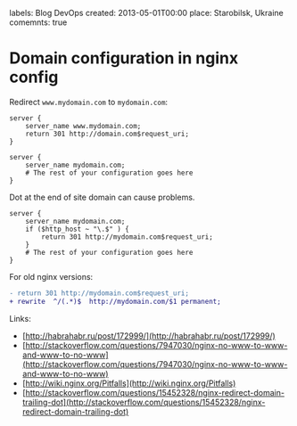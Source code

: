 labels: Blog
        DevOps
created: 2013-05-01T00:00
place: Starobilsk, Ukraine
comemnts: true

# Domain configuration in nginx config

Redirect ```www.mydomain.com``` to ```mydomain.com```:
```nginx
server {
    server_name www.mydomain.com;
    return 301 http://domain.com$request_uri;
}

server {
    server_name mydomain.com;
    # The rest of your configuration goes here
}
```

Dot at the end of site domain can cause problems.

```nginx
server {
    server_name mydomain.com;
    if ($http_host ~ "\.$" ) {
        return 301 http://mydomain.com$request_uri;
    }
    # The rest of your configuration goes here
}
```

For old nginx versions:
```diff
- return 301 http://mydomain.com$request_uri;
+ rewrite  ^/(.*)$  http://mydomain.com/$1 permanent;
```

Links:

- [http://habrahabr.ru/post/172999/](http://habrahabr.ru/post/172999/)
- [http://stackoverflow.com/questions/7947030/nginx-no-www-to-www-and-www-to-no-www](http://stackoverflow.com/questions/7947030/nginx-no-www-to-www-and-www-to-no-www)
- [http://wiki.nginx.org/Pitfalls](http://wiki.nginx.org/Pitfalls)
- [http://stackoverflow.com/questions/15452328/nginx-redirect-domain-trailing-dot](http://stackoverflow.com/questions/15452328/nginx-redirect-domain-trailing-dot)
